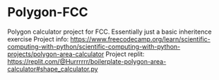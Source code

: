 # Polygon-FCC
Polygon calculator project for FCC. Essentially just a basic inheritence exercise
Project info: https://www.freecodecamp.org/learn/scientific-computing-with-python/scientific-computing-with-python-projects/polygon-area-calculator
Project replit: https://replit.com/@Hurrrrrr/boilerplate-polygon-area-calculator#shape_calculator.py